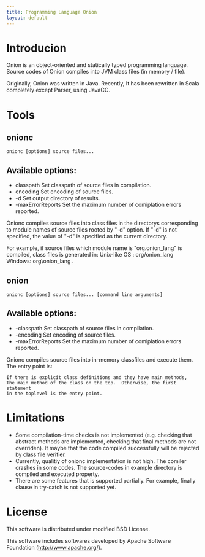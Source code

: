 ```yaml
---
title: Programming Language Onion
layout: default
---
```

# Introducion

Onion is an object-oriented and statically typed programming language. Source
codes of Onion compiles into JVM class files (in memory / file).

Originally, Onion was written in Java.  Recently, It has been rewritten in Scala
completely except Parser, using JavaCC.

# Tools

## onionc

    onionc [options] source files...

##  Available options:
+ classpath <classpath> Set classpath of source files in compilation.
+ encoding <encoding> Set encoding of source files.
+ -d <output directory> Set output directory of results.
+ -maxErrorReports <error count> Set the maximum number of comiplation errors reported.

Onionc compiles source files into class files in the directorys corresponding to module names
of source files rooted by "-d" option.  If "-d" is not specified, the value of "-d" is specified as the current directory.

For example, if source files which module name is "org.onion_lang"
is compiled, class files is generated in:
  Unix-like OS : org/onion_lang
  Windows: org\onion_lang
.

## onion

    onionc [options] source files... [command line arguments]

## Available options:
+ -classpath <classpath> Set classpath of source files in compilation.
+ -encoding <encoding> Set encoding of source files.
+ -maxErrorReports <error count> Set the maximum number of comiplation errors reported.

Onionc compiles source files into in-memory classfiles and execute them.  The entry
point is:

    If there is explicit class definitions and they have main methods,
    The main method of the class on the top.  Otherwise, the first statement
    in the toplevel is the entry point.

# Limitations

+ Some compilation-time checks is not implemented  (e.g.
  checking that abstract methods are implemented, checking that
  final methods are not overriden).  It maybe that the code compiled
  successfully will be rejected by class file verifier.
+ Currently, qualitiy of onionc implementation is not high.  The comiler
  crashes in some codes.  The source-codes in example directory is
  compiled and executed property.
+ There are some features that is supported partially.
  For example, finally clause in try-catch is not supported yet.

# License

This software is distributed under modified BSD License.

This software includes softwares developed by 
Apache Software Foundation (http://www.apache.org/).
